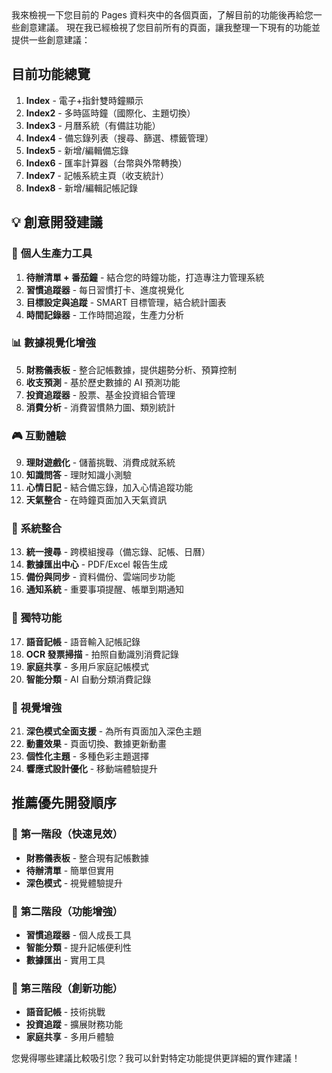 <assistant>
我來檢視一下您目前的 Pages 資料夾中的各個頁面，了解目前的功能後再給您一些創意建議。 現在我已經檢視了您目前所有的頁面，讓我整理一下現有的功能並提供一些創意建議：

## 目前功能總覽
1. **Index** - 電子+指針雙時鐘顯示
2. **Index2** - 多時區時鐘（國際化、主題切換）
3. **Index3** - 月曆系統（有備註功能）
4. **Index4** - 備忘錄列表（搜尋、篩選、標籤管理）
5. **Index5** - 新增/編輯備忘錄
6. **Index6** - 匯率計算器（台幣與外幣轉換）
7. **Index7** - 記帳系統主頁（收支統計）
8. **Index8** - 新增/編輯記帳記錄

## 💡 創意開發建議

### 🎯 **個人生產力工具**
1. **待辦清單 + 番茄鐘** - 結合您的時鐘功能，打造專注力管理系統
2. **習慣追蹤器** - 每日習慣打卡、進度視覺化
3. **目標設定與追蹤** - SMART 目標管理，結合統計圖表
4. **時間記錄器** - 工作時間追蹤，生產力分析

### 📊 **數據視覺化增強**
5. **財務儀表板** - 整合記帳數據，提供趨勢分析、預算控制
6. **收支預測** - 基於歷史數據的 AI 預測功能
7. **投資追蹤器** - 股票、基金投資組合管理
8. **消費分析** - 消費習慣熱力圖、類別統計

### 🎮 **互動體驗**
9. **理財遊戲化** - 儲蓄挑戰、消費成就系統
10. **知識問答** - 理財知識小測驗
11. **心情日記** - 結合備忘錄，加入心情追蹤功能
12. **天氣整合** - 在時鐘頁面加入天氣資訊

### 🔗 **系統整合**
13. **統一搜尋** - 跨模組搜尋（備忘錄、記帳、日曆）
14. **數據匯出中心** - PDF/Excel 報告生成
15. **備份與同步** - 資料備份、雲端同步功能
16. **通知系統** - 重要事項提醒、帳單到期通知

### 🌟 **獨特功能**
17. **語音記帳** - 語音輸入記帳記錄
18. **OCR 發票掃描** - 拍照自動識別消費記錄
19. **家庭共享** - 多用戶家庭記帳模式
20. **智能分類** - AI 自動分類消費記錄

### 🎨 **視覺增強**
21. **深色模式全面支援** - 為所有頁面加入深色主題
22. **動畫效果** - 頁面切換、數據更新動畫
23. **個性化主題** - 多種色彩主題選擇
24. **響應式設計優化** - 移動端體驗提升

## 推薦優先開發順序

### 🥇 **第一階段（快速見效）**
- **財務儀表板** - 整合現有記帳數據
- **待辦清單** - 簡單但實用
- **深色模式** - 視覺體驗提升

### 🥈 **第二階段（功能增強）**
- **習慣追蹤器** - 個人成長工具
- **智能分類** - 提升記帳便利性
- **數據匯出** - 實用工具

### 🥉 **第三階段（創新功能）**
- **語音記帳** - 技術挑戰
- **投資追蹤** - 擴展財務功能
- **家庭共享** - 多用戶體驗

您覺得哪些建議比較吸引您？我可以針對特定功能提供更詳細的實作建議！
</assistant>
